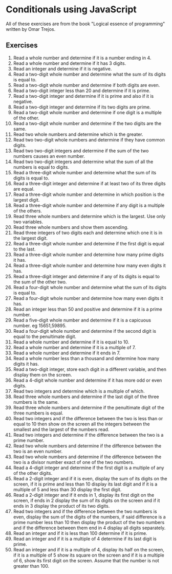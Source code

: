 # Conditionals using JavaScript

All of these exercises are from the book "Logical essence of programming" written by Omar Trejos.

## Exercises

1. Read a whole number and determine if it is a number ending in 4.
2. Read a whole number and determine if it has 3 digits.
3. Read an integer and determine if it is negative.
4. Read a two-digit whole number and determine what the sum of its digits is equal to.
5. Read a two-digit whole number and determine if both digits are even.
6. Read a two-digit integer less than 20 and determine if it is prime.
7. Read a two-digit integer and determine if it is prime and also if it is negative.
8. Read a two-digit integer and determine if its two digits are prime.
9. Read a two-digit whole number and determine if one digit is a multiple of the other.
10. Read a two-digit whole number and determine if the two digits are the same.
11. Read two whole numbers and determine which is the greater.
12. Read two two-digit whole numbers and determine if they have common digits.
13. Read two two-digit integers and determine if the sum of the two numbers causes an even number.
14. Read two two-digit integers and determine what the sum of all the numbers is equal to digits.
15. Read a three-digit whole number and determine what the sum of its digits is equal to.
16. Read a three-digit integer and determine if at least two of its three digits are equal.
17. Read a three-digit whole number and determine in which position is the largest digit.
18. Read a three-digit whole number and determine if any digit is a multiple of the others.
19. Read three whole numbers and determine which is the largest. Use only two variables.
20. Read three whole numbers and show them ascending.
21. Read three integers of two digits each and determine which one it is in the largest digit.
22. Read a three-digit whole number and determine if the first digit is equal to the last.
23. Read a three-digit whole number and determine how many prime digits it has.
24. Read a three-digit whole number and determine how many even digits it has.
25. Read a three-digit integer and determine if any of its digits is equal to the sum of the other two.
26. Read a four-digit whole number and determine what the sum of its digits is equal to.
27. Read a four-digit whole number and determine how many even digits it has.
28. Read an integer less than 50 and positive and determine if it is a prime number.
29. Read a five-digit whole number and determine if it is a capicuous number. eg 15651,59895.
30. Read a four-digit whole number and determine if the second digit is equal to the penultimate digit.
31. Read a whole number and determine if it is equal to 10.
32. Read a whole number and determine if it is a multiple of 7.
33. Read a whole number and determine if it ends in 7.
34. Read a whole number less than a thousand and determine how many digits it has.
35. Read a two-digit integer, store each digit in a different variable, and then display them on the screen.
36. Read a 4-digit whole number and determine if it has more odd or even digits.
37. Read two integers and determine which is a multiple of which.
38. Read three whole numbers and determine if the last digit of the three numbers is the same.
39. Read three whole numbers and determine if the penultimate digit of the three numbers is equal.
40. Read two integers and if the difference between the two is less than or equal to 10 then
    show on the screen all the integers between the smallest and the largest of the numbers
    read.
41. Read two integers and determine if the difference between the two is a prime number.
42. Read two whole numbers and determine if the difference between the two is an even number.
43. Read two whole numbers and determine if the difference between the two is a divisor number exact of one of the two numbers.
44. Read a 4-digit integer and determine if the first digit is a multiple of any of the other digits.
45. Read a 2-digit integer and if it is even, display the sum of its digits on the screen, if it is
    prime and less than 10 display its last digit and if it is a multiple of 5 and less than 30
    display the first digit.
46. ​​Read a 2-digit integer and if it ends in 1, display its first digit on the screen, if
    ends in 2 display the sum of its digits on the screen and if it ends in 3 display the
    product of its two digits.
47. Read two integers and if the difference between the two numbers is even, display the
    sum of the digits of the numbers, if said difference is a prime number less than 10
    then display the product of the two numbers and if the difference between them
    end in 4 display all digits separately.
48. Read an integer and if it is less than 100 determine if it is prime.
49. Read an integer and if it is a multiple of 4 determine if its last digit is prime.
50. Read an integer and if it is a multiple of 4, display its half on the screen, if it is a multiple of 5
    show its square on the screen and if it is a multiple of 6, show its first digit on the screen.
    Assume that the number is not greater than 100.

